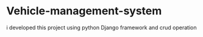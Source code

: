 # Vehicle-management-system
i developed this project using python Django framework and crud operation
